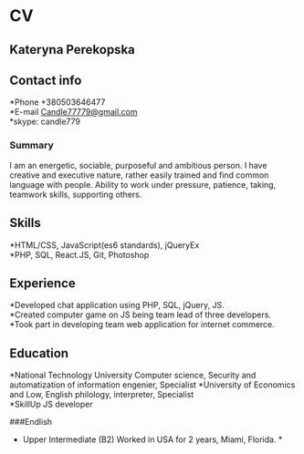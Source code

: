 # CV

## Kateryna  Perekopska

## Contact info	
*Phone		+380503646477	
*E-mail		Candle77779@gmail.com	
*skype: candle779	

### Summary	
I am an energetic, sociable, purposeful and ambitious person.  I have creative and executive nature, rather easily trained and find common language with people. Ability to work under pressure, patience, taking, teamwork skills, supporting others.	

## Skills	
*HTML/CSS, JavaScript(es6 standards), jQueryEx	
*PHP, SQL,  React.JS,  Git, Photoshop  	

## Experience	
*Developed chat application using PHP, SQL, jQuery, JS. 	
*Created computer game on JS being team lead of three developers. 	 
*Took part in developing  team web application for internet commerce.	


## Education	
*National Technology University Computer science, Security and automatization of information engenier, Specialist
*University of Economics and Low, English philology, interpreter, Specialist	
*SkillUp JS developer 	

###Endlish	
* Upper Intermediate (B2) Worked in USA for 2 years, Miami, Florida. *	
